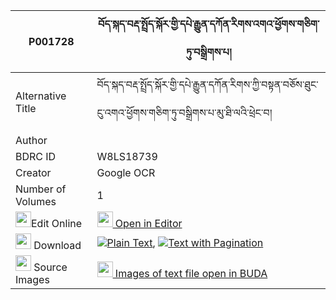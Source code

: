 |P001728|བོད་སྐད་བརྡ་སྤྲོད་སྐོར་གྱི་དཔེ་རྒྱུན་དཀོན་རིགས་འགའ་ཕྱོགས་གཅིག་ཏུ་བསྒྲིགས་པ། 
| --- | --- 
|Alternative Title |བོད་སྐད་བརྡ་སྤྲོད་སྐོར་གྱི་དཔེ་རྒྱུན་དཀོན་རིགས་ཀྱི་བསྟན་བཅོས་ཐུང་ངུ་འགའ་ཕྱོགས་གཅིག་ཏུ་བསྒྲིགས་པ་མུ་ཐི་ལའི་ཕྲེང་བ།
|Author | 
|BDRC ID | W8LS18739
|Creator | Google OCR
|Number of Volumes| 1
|<img width="25" src="https://img.icons8.com/color/25/000000/edit-property.png">Edit Online| [<img width="25" src="https://avatars.githubusercontent.com/u/45091458?s=200&v=4"> Open in Editor](http://editor.openpecha.org/P001728)
|<img width="25" src="https://img.icons8.com/fluent/48/000000/download-2.png"/>  Download | [![](https://img.icons8.com/color/20/000000/txt.png)Plain Text](https://github.com/Openpecha/P001728/releases/download/v1/boke_datro_kor_gyi_pe_gyun_kon_plain_P001728.zip), [![](https://img.icons8.com/color/20/000000/txt.png)Text with Pagination](https://github.com/Openpecha/P001728/releases/download/v1/boke_datro_kor_gyi_pe_gyun_kon_pages_P001728.zip)
|<img width="25" src="https://img.icons8.com/plasticine/100/000000/pictures-folder.png"/>  Source Images | [<img width="25" src="https://library.bdrc.io/icons/BUDA-small.svg"> Images of text file open in BUDA](https://library.bdrc.io/show/bdr:W8LS18739)